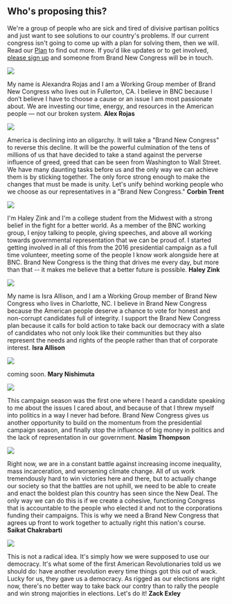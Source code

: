 ## Who's proposing this?

We're a group of people who are sick and tired of divisive partisan politics and just want to see solutions to our country's problems. If our current congress isn't going to come up with a plan for solving them, then we will. Read our [Plan](/plan) to find out more. If you'd like updates or to get involved, [please sign up](/home#sign-up) and someone from Brand New Congress will be in touch.

<a name="alex_rojas"></a>
<div class="col-lg-3 col-sm-12 col-xs-12">
    <img src="/static-assets/img/endorsers/alex_rojas.jpg" class="thumbnail img-responsive">
</div>
<div class="col-lg-8 col-sm-12 col-xs-12">
    <p>My name is Alexandra Rojas and I am a Working Group member of Brand New Congress who lives out in Fullerton, CA. I believe in BNC because I don’t believe I have to choose a cause or an issue I am most passionate about. We are investing our time, energy, and resources in the American people — not our broken system. <b>Alex Rojas</b></p>
</div>
<div class="clearfix"></div>

<a name="corbin_trent"></a>
<div class="col-lg-3 col-sm-12 col-xs-12">
    <img src="/static-assets/img/endorsers/corbin_trent.jpg" class="thumbnail img-responsive">
</div>
<div class="col-lg-8 col-sm-12 col-xs-12">
    <p>America is declining into an oligarchy. It will take a "Brand New Congress" to reverse this decline. It will be the powerful culmination of the tens of millions of us that have decided to take a stand against the perverse influence of greed, greed that can be seen from Washington to Wall Street. We have many daunting tasks before us and the only way we can achieve them is by sticking together. The only force strong enough to make the changes that must be made is unity. Let's unify behind working people who we choose as our representatives in a "Brand New Congress." <b>Corbin Trent</b></p>
</div>
<div class="clearfix"></div>

<a name="haley_zink"></a>
<div class="col-lg-3 col-sm-12 col-xs-12">
   <img src="/static-assets/img/endorsers/zink_haley.jpg" class="thumbnail img-responsive">
</div>
<div class="col-lg-8 col-sm-12 col-xs-12">
    <p>I'm Haley Zink and I'm a college student from the Midwest with a strong belief in the fight for a better world. As a member of the BNC working group, I enjoy talking to people, giving speeches, and above all working towards governmental representation that we can be proud of. I started getting involved in all of this from the 2016 presidential campaign as a full time volunteer, meeting some of the people I know work alongside here at BNC. Brand New Congress is the thing that drives me every day, but more than that -- it makes me believe that a better future is possible. <b>Haley Zink</b></p>
</div>
<div class="clearfix"></div>

<a name="isra_allison"></a>
<div class="col-lg-3 col-sm-12 col-xs-12">
   <img src="/static-assets/img/endorsers/isra_allison.jpg" class="thumbnail img-responsive">
</div>
<div class="col-lg-8 col-sm-12 col-xs-12">
    <p>My name is Isra Allison, and I am a Working Group member of Brand New Congress who lives in Charlotte, NC. I believe in Brand New Congress because the American people deserve a chance to vote for honest and non-corrupt candidates full of integrity. I support the Brand New Congress plan because it calls for bold action to take back our democracy with a slate of candidates who not only look like their communities but they also represent the needs and rights of the people rather than that of corporate interest.  <b>Isra Allison</b></p>
</div>
<div class="clearfix"></div>

<a name="mary_nishimuta"></a>
<div class="col-lg-3 col-sm-12 col-xs-12">
    <img src="/static-assets/img/endorsers/sara_first.jpeg" class="thumbnail img-responsive">
</div>
<div class="col-lg-8 col-sm-12 col-xs-12">
    <p>coming soon. <b>Mary Nishimuta</b></p>
</div>
<div class="clearfix"></div>

<a name="Nasim Thompson"></a>
<div class="col-lg-3 col-sm-12 col-xs-12">
    <img src="/static-assets/img/endorsers/nasim_thompson.jpg" class="thumbnail img-responsive">
</div>
<div class="col-lg-8 col-sm-12 col-xs-12">
    <p>This campaign season was the first one where I heard a candidate speaking to me about the issues I cared about, and because of that I threw myself into politics in a way I never had before. Brand New Congress gives us another opportunity to build on the momentum from the presidential campaign season, and finally stop the influence of big money in politics and the lack of representation in our government. <b>Nasim Thompson</b></p>
</div>
<div class="clearfix"></div>

<a name="saikat_chakrabarti"></a>
<div class="col-lg-3 col-sm-12 col-xs-12">
    <img src="/static-assets/img/endorsers/saikat_chakrabarti.jpg" class="thumbnail img-responsive">
</div>
<div class="col-lg-8 col-sm-12 col-xs-12">
    <p>Right now, we are in a constant battle against increasing income inequality, mass incarceration, and worsening climate change. All of us work tremendously hard to win victories here and there, but to actually change our society so that the battles are not uphill, we need to be able to create and enact the boldest plan this country has seen since the New Deal. The only way we can do this is if we create a cohesive, functioning Congress that is accountable to the people who elected it and not to the corporations funding their campaigns. This is why we need a Brand New Congress that agrees up front to work together to actually right this nation's course. <b>Saikat Chakrabarti</b></p>
</div>
<div class="clearfix"></div>

<a name="zack_exley"></a>
<div class="col-lg-3 col-sm-12 col-xs-12">
    <img src="/static-assets/img/endorsers/zack_exley.jpg" class="thumbnail img-responsive">
</div>
<div class="col-lg-8 col-sm-12 col-xs-12">
    <p>This is not a radical idea. It's simply how we were supposed to use our democracy. It's what some of the first American Revolutionaries told us we should do: have another revolution every time things got this out of wack. Lucky for us, they gave us a democracy. As rigged as our elections are right now, there's no better way to take back our contry than to rally the people and win strong majorities in elections. Let's do it! <b>Zack Exley</b></p>
</div>
<div class="clearfix"></div>

